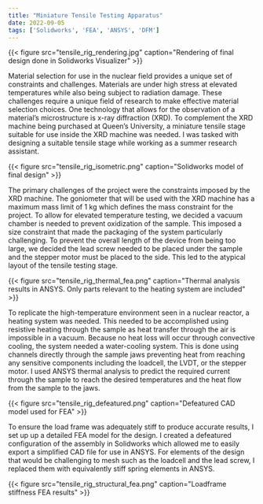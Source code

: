 ```yaml
---
title: "Miniature Tensile Testing Apparatus"
date: 2022-09-05
tags: ['Solidworks', 'FEA', 'ANSYS', 'DFM']
---
```


{{< figure src="tensile_rig_rendering.jpg" caption="Rendering of final design done in Solidworks Visualizer" >}}

Material selection for use in the nuclear field provides a unique set of constraints and challenges. Materials are under high stress at elevated temperatures while also being subject to radiation damage. These challenges require a unique field of research to make effective material selection choices. One technology that allows for the observation of a material’s microstructure is x-ray diffraction (XRD). To complement the XRD machine being purchased at Queen’s University, a miniature tensile stage suitable for use inside the XRD machine was needed. I was tasked with designing a suitable tensile stage while working as a summer research assistant.

{{< figure src="tensile_rig_isometric.png" caption="Solidworks model of final design" >}}

The primary challenges of the project were the constraints imposed by the XRD machine. The goniometer that will be used with the XRD machine has a maximum mass limit of 1 kg which defines the mass constraint for the project. To allow for elevated temperature testing, we decided a vacuum chamber is needed to prevent oxidization of the sample. This imposed a size constraint that made the packaging of the system particularly challenging. To prevent the overall length of the device from being too large, we decided the lead screw needed to be placed under the sample and the stepper motor must be placed to the side. This led to the atypical layout of the tensile testing stage.

{{< figure src="tensile_rig_thermal_fea.png" caption="Thermal analysis results in ANSYS. Only parts relevant to the heating system are included" >}}

To replicate the high-temperature environment seen in a nuclear reactor, a heating system was needed. This needed to be accomplished using resistive heating through the sample as heat transfer through the air is impossible in a vacuum. Because no heat loss will occur through convective cooling, the system needed a water-cooling system. This is done using channels directly through the sample jaws preventing heat from reaching any sensitive components including the loadcell, the LVDT, or the stepper motor. I used ANSYS thermal analysis to predict the required current through the sample to reach the desired temperatures and the heat flow from the sample to the jaws.

{{< figure src="tensile_rig_defeatured.png" caption="Defeatured CAD model used for FEA" >}}

To ensure the load frame was adequately stiff to produce accurate results, I set up up a detailed FEA model for the design. I created a defeatured configuration of the assembly in Solidworks which allowed me to easily export a simplified CAD file for use in ANSYS. For elements of the design that would be challenging to mesh such as the loadcell and the lead screw, I replaced them with equivalently stiff spring elements in ANSYS.

{{< figure src="tensile_rig_structural_fea.png" caption="Loadframe stiffness FEA results" >}}